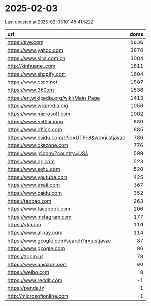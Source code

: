 # 2025-02-03

<!-- BEGIN -->
Last updated at 2025-02-03T01:45:41.522Z

url | doms
:- | -:
https://live.com | 5836
https://www.yahoo.com | 3870
https://www.sina.com.cn | 3004
http://xinhuanet.com | 1811
https://www.shopify.com | 1604
https://www.csdn.net | 1587
https://www.360.cn | 1536
https://en.wikipedia.org/wiki/Main_Page | 1413
https://www.wikipedia.org | 1056
https://www.microsoft.com | 1002
https://www.netflix.com | 889
https://www.office.com | 885
https://www.baidu.com/s?ie=UTF-8&wd=justjavac | 786
https://www.okezone.com | 776
https://www.jd.com/?country=USA | 599
https://www.qq.com | 523
https://www.sohu.com | 520
https://www.youtube.com | 425
https://www.tmall.com | 367
https://www.baidu.com | 352
https://taobao.com | 263
https://www.facebook.com | 206
https://www.instagram.com | 177
https://vk.com | 116
https://www.alipay.com | 114
https://www.google.com/search?q=justjavac | 87
https://www.google.com | 86
https://zoom.us | 78
https://www.amazon.com | 60
https://weibo.com | 8
https://www.reddit.com | -1
https://panda.tv | -1
http://microsoftonline.com | -1
<!-- END -->
